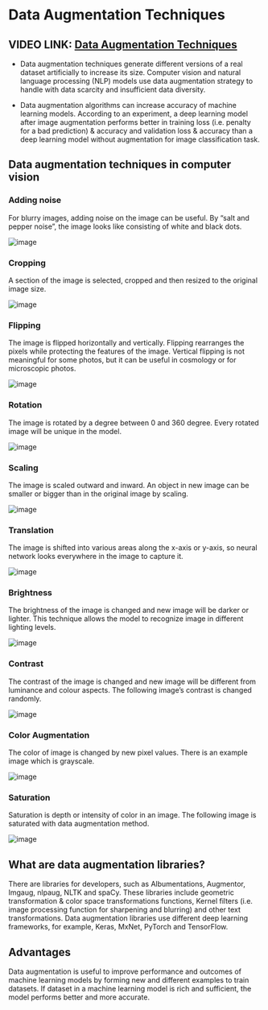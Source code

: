 # Data Augmentation Techniques

## VIDEO LINK: [Data Augmentation Techniques]()

- Data augmentation techniques generate different versions of a real dataset artificially to increase its size. Computer vision and natural language processing (NLP) models use data augmentation strategy to handle with data scarcity and insufficient data diversity.

- Data augmentation algorithms can increase accuracy of machine learning models. According to an experiment, a deep learning model after image augmentation performs better in training loss (i.e. penalty for a bad prediction) & accuracy and validation loss & accuracy than a deep learning model without augmentation for image classification task.

## Data augmentation techniques in computer vision

### Adding noise
For blurry images, adding noise on the image can be useful. By “salt and pepper noise”, the image looks like consisting of white and black dots.

![image](https://user-images.githubusercontent.com/63282184/142797265-af9c3cb7-dc73-476b-8f8c-6cb8f88835a2.png)

### Cropping
A section of the image is selected, cropped and then resized to the original image size. 

![image](https://user-images.githubusercontent.com/63282184/142797291-bba7eb5c-e878-4c69-8ecc-dc7c3817cafc.png)

### Flipping
The image is flipped horizontally and vertically. Flipping rearranges the pixels while protecting the features of the image. Vertical flipping is not meaningful for some photos, but it can be useful in cosmology or for microscopic photos.

![image](https://user-images.githubusercontent.com/63282184/142797310-57490cb0-56d8-4fc8-8002-9b2e1d7f9da6.png)


### Rotation
The image is rotated by a degree between 0 and 360 degree. Every rotated image will be unique in the model.

![image](https://user-images.githubusercontent.com/63282184/142797340-9250dfb6-5fcb-432e-9f7c-868a241bb712.png)


### Scaling
The image is scaled outward and inward. An object in new image can be smaller or bigger than in the original image by scaling.

![image](https://user-images.githubusercontent.com/63282184/142797393-33ba6293-e3d4-4e85-81d5-b8e2d990a5f3.png)


### Translation
The image is shifted into various areas along the x-axis or y-axis, so neural network looks everywhere in the image to capture it.

![image](https://user-images.githubusercontent.com/63282184/142797425-186ad2b4-fbf7-4d3b-9bfe-78580d4a9d69.png)


### Brightness
The brightness of the image is changed and new image will be darker or lighter. This technique allows the model to recognize image in different lighting levels.

![image](https://user-images.githubusercontent.com/63282184/142797454-ed9593fc-b292-4e8e-96c1-74b6143afbb5.png)

### Contrast
The contrast of the image is changed and new image will be different from luminance and colour aspects. The following image’s contrast is changed randomly.

![image](https://user-images.githubusercontent.com/63282184/142797509-508c62a3-f01f-4e68-ad39-1eb29bf2748d.png)


### Color Augmentation
The color of image is changed by new pixel values. There is an example image which is grayscale.

![image](https://user-images.githubusercontent.com/63282184/142797529-1b37216b-d90c-486f-8970-2a88f3591c3d.png)

### Saturation
Saturation is depth or intensity of color in an image. The following image is saturated with data augmentation method.

![image](https://user-images.githubusercontent.com/63282184/142797559-be8d8693-0b23-4d50-87ca-d25d997df374.png)


## What are data augmentation libraries?
There are libraries for developers, such as Albumentations, Augmentor, Imgaug, nlpaug, NLTK and spaCy. These libraries include geometric transformation & color space transformations  functions, Kernel filters (i.e. image processing function for sharpening and blurring) and other text transformations. Data augmentation libraries use different deep learning frameworks, for example, Keras, MxNet, PyTorch and TensorFlow.

## Advantages

Data augmentation is useful to improve performance and outcomes of machine learning models by forming new and different examples to train datasets. If dataset in a machine learning model is rich and sufficient, the model performs better and more accurate.
